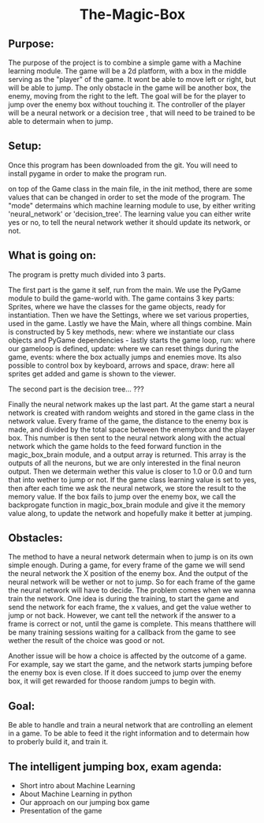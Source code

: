 <center><h1>The-Magic-Box</h1></center>


## Purpose:
The purpose of the project is to combine a simple game with a Machine learning module. The game will be a 2d platform, with a box in the middle serving as the "player" of the game. It wont be able to move left or right, but will be able to jump. The only obstacle in the game will be another box, the enemy, moving from the right to the left. The goal will be for the player to jump over the enemy box without touching it. The controller of the player will be a neural network or a decision tree , that will need to be trained to be able to determain when to jump.

## Setup:
Once this program has been downloaded from the git. You will need to install pygame in order to make the program run. 

on top of the Game class in the main file, in the init method, there are some values that can be changed in order to set the mode of the program.
The "mode" determains which machine learning module to use, by either writing 'neural_network' or 'decision_tree'. The learning value you can either write yes or no, to tell the neural network wether it should update its network, or not.


## What is going on:
The program is pretty much divided into 3 parts. 

The first part is the game it self, run from the main. We use the PyGame module to build the game-world with. The game contains 3 key parts: Sprites, where we have the classes for the game objects, ready for instantiation. Then we have the Settings, where we set various properties, used in the game. Lastly we have the Main, where all things combine. Main is constructed by 5 key methods, new: where we instantiate our class objects and PyGame dependencies - lastly starts the game loop, run: where our gameloop is defined, update: where we can reset things during the game, events: where the box actually jumps and enemies move. Its also possible to control box by keyboard, arrows and space, draw: here all sprites get added and game is shown to the viewer. 

The second part is the decision tree... ???

Finally the neural network makes up the last part. At the game start a neural network is created with random weights and stored in the game class in the network value. Every frame of the game, the distance to the enemy box is made, and divided by the total space between the enemybox and the player box. This number is then sent to the neural network along with the actual network which the game holds to the feed forward function in the magic_box_brain module, and a output array is returned. This array is the outputs of all the neurons, but we are only interested in the final neuron output. Then we determain wether this value is closer to 1.0 or 0.0 and turn that into wether to jump or not. If the game class learning value is set to yes, then after each time we ask the neural network, we store the result to the memory value. If the box fails to jump over the enemy box, we call the backprogate function in magic_box_brain module and give it the memory value along, to update the network and hopefully make it better at jumping.




## Obstacles:
The method to have a neural network determain when to jump is on its own simple enough. During a game, for every frame of the game we will send the neural network the X position of the enemy box. And the output of the neural network will be wether or not to jump. So for each frame of the game the neural network will have to decide. The problem comes when we wanna train the network. One idea is during the training, to start the game and send the network for each frame, the x values, and get the value wether to jump or not back. However, we cant tell the network if the answer to a frame is correct or not, until the game is complete. This means thatthere will be many training sessions waiting for a callback from the game to see wether the result of the choice was good or not. 

Another issue will be how a choice is affected by the outcome of a game. For example, say we start the game, and the network starts jumping before the enemy box is even close. If it does succeed to jump over the enemy box, it will get rewarded for thoose random jumps to begin with.

## Goal:
Be able to handle and train a neural network that are controlling an element in a game. To be able to feed it the right information and to determain how to proberly build it, and train it.





## The intelligent jumping box, exam agenda:
- Short intro  about Machine Learning
- About Machine Learning in python
- Our approach on our jumping box game
- Presentation of the game

